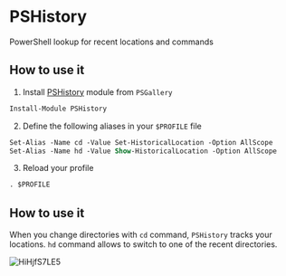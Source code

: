 # PSHistory
PowerShell lookup for recent locations and commands

## How to use it

1. Install [PSHistory](https://www.powershellgallery.com/packages/PSHistory/) module from `PSGallery`

```ps
Install-Module PSHistory
```

2. Define the following aliases in your `$PROFILE` file

```ps
Set-Alias -Name cd -Value Set-HistoricalLocation -Option AllScope
Set-Alias -Name hd -Value Show-HistoricalLocation -Option AllScope
```

3. Reload your profile

```ps
. $PROFILE
```

## How to use it

When you change directories with `cd` command, `PSHistory` tracks your locations. `hd` command allows to switch to one of the recent directories.

![HiHjfS7LE5](https://user-images.githubusercontent.com/7759991/145283243-7acf3b3c-858c-403d-9cd9-89aed3f663f5.gif)
